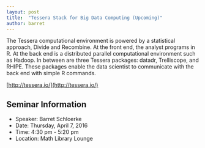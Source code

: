 ```yaml
---
layout: post
title:  "Tessera Stack for Big Data Computing (Upcoming)"
author: barret
---
```


The Tessera computational environment is powered by a statistical approach, Divide and Recombine. At the front end, the analyst programs in R. At the back end is a distributed parallel computational environment such as Hadoop. In between are three Tessera packages: datadr, Trelliscope, and RHIPE. These packages enable the data scientist to communicate with the back end with simple R commands.

[http://tessera.io/](http://tessera.io/)


## Seminar Information

- Speaker: Barret Schloerke
- Date: Thursday, April 7, 2016
- Time: 4:30 pm - 5:20 pm
- Location: Math Library Lounge
